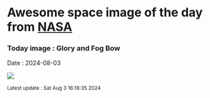 
# Awesome space image of the day from [NASA](https://api.nasa.gov/)

### Today image : Glory and Fog Bow
Date : 2024-08-03

![](https://apod.nasa.gov/apod/image/2408/GloryFog_label.png)

<small>Latest update : Sat Aug  3 16:18:35 2024</small>
        